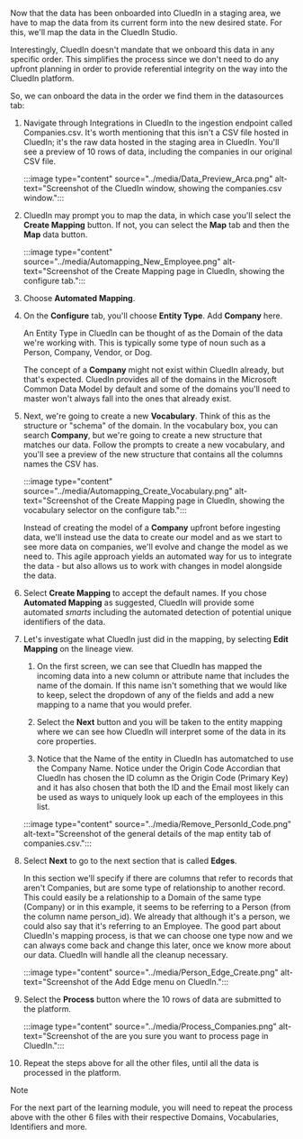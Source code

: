 Now that the data has been onboarded into CluedIn in a staging area, we have to map the data from its current form into the new desired state. For this, we'll map the data in the CluedIn Studio.

Interestingly, CluedIn doesn't mandate that we onboard this data in any specific order. This simplifies the process since we don't need to do any upfront planning in order to provide referential integrity on the way into the CluedIn platform.

So, we can onboard the data in the order we find them in the datasources tab:

1. Navigate through Integrations in CluedIn to the ingestion endpoint called Companies.csv. It's worth mentioning that this isn't a CSV file hosted in CluedIn; it's the raw data hosted in the staging area in CluedIn. You'll see a preview of 10 rows of data, including the companies in our original CSV file.

    :::image type="content" source="../media/Data_Preview_Arca.png" alt-text="Screenshot of the CluedIn window, showing the companies.csv window.":::

1. CluedIn may prompt you to map the data, in which case you'll select the **Create Mapping** button. If not, you can select the **Map** tab and then the **Map** data button.

    :::image type="content" source="../media/Automapping_New_Employee.png" alt-text="Screenshot of the Create Mapping page in CluedIn, showing the configure tab.":::

1. Choose **Automated Mapping**.

1. On the **Configure** tab, you'll choose **Entity Type**. Add **Company** here.

    An Entity Type in CluedIn can be thought of as the Domain of the data we're working with. This is typically some type of noun such as a Person, Company, Vendor, or Dog.

    The concept of a **Company** might not exist within CluedIn already, but that's expected. CluedIn provides all of the domains in the Microsoft Common Data Model by default and some of the domains you'll need to master won't always fall into the ones that already exist.

1. Next, we're going to create a new **Vocabulary**. Think of this as the structure or "schema" of the domain. In the vocabulary box, you can search **Company**, but we're going to create a new structure that matches our data. Follow the prompts to create a new vocabulary, and you'll see a preview of the new structure that contains all the columns names the CSV has.

    :::image type="content" source="../media/Automapping_Create_Vocabulary.png" alt-text="Screenshot of the Create Mapping page in CluedIn, showing the vocabulary selector on the configure tab.":::

    Instead of creating the model of a **Company** upfront before ingesting data, we'll instead use the data to create our model and as we start to see more data on companies, we'll evolve and change the model as we need to. This agile approach yields an automated way for us to integrate the data - but also allows us to work with changes in model alongside the data.

1. Select **Create Mapping** to accept the default names. If you chose **Automated Mapping** as suggested, CluedIn will provide some automated *smarts* including the automated detection of potential unique identifiers of the data.

1. Let's investigate what CluedIn just did in the mapping, by selecting **Edit Mapping** on the lineage view.

    1. On the first screen, we can see that CluedIn has mapped the incoming data into a new column or attribute name that includes the name of the domain. If this name isn't something that we would like to keep, select the dropdown of any of the fields and add a new mapping to a name that you would prefer.

    1. Select the **Next** button and you will be taken to the entity mapping where we can see how CluedIn will interpret some of the data in its core properties.

    1. Notice that the Name of the entity in CluedIn has automatched to use the Company Name. Notice under the Origin Code Accordian that CluedIn has chosen the ID column as the Origin Code (Primary Key) and it has also chosen that both the ID and the Email most likely can be used as ways to uniquely look up each of the employees in this list.

    :::image type="content" source="../media/Remove_PersonId_Code.png" alt-text="Screenshot of the general details of the map entity tab of companies.csv.":::

1. Select **Next** to go to the next section that is called **Edges**.

    In this section we'll specify if there are columns that refer to records that aren't Companies, but are some type of relationship to another record. This could easily be a relationship to a Domain of the same type (Company) or in this example, it seems to be referring to a Person (from the column name person_id). We already that although it's a person, we could also say that it's referring to an Employee. The good part about CluedIn's mapping process, is that we can choose one type now and we can always come back and change this later, once we know more about our data. CluedIn will handle all the cleanup necessary.

    :::image type="content" source="../media/Person_Edge_Create.png" alt-text="Screenshot of the Add Edge menu on CluedIn.":::

1. Select the **Process** button where the 10 rows of data are submitted to the platform.

    :::image type="content" source="../media/Process_Companies.png" alt-text="Screenshot of the are you sure you want to process page in CluedIn.":::

1. Repeat the steps above for all the other files, until all the data is processed in the platform.

>[!NOTE]
> For the next part of the learning module, you will need to repeat the process above with the other 6 files with their respective Domains, Vocabularies, Identifiers and more.